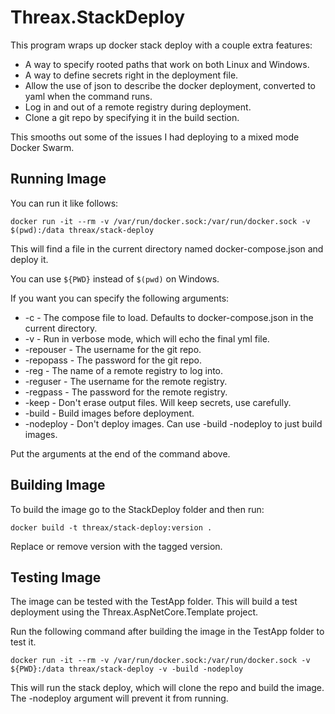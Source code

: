 ﻿# Threax.StackDeploy
This program wraps up docker stack deploy with a couple extra features:

* A way to specify rooted paths that work on both Linux and Windows.
* A way to define secrets right in the deployment file.
* Allow the use of json to describe the docker deployment, converted to yaml when the command runs.
* Log in and out of a remote registry during deployment.
* Clone a git repo by specifying it in the build section.

This smooths out some of the issues I had deploying to a mixed mode Docker Swarm.

## Running Image
You can run it like follows:
```
docker run -it --rm -v /var/run/docker.sock:/var/run/docker.sock -v $(pwd):/data threax/stack-deploy
```
This will find a file in the current directory named docker-compose.json and deploy it.

You can use `${PWD}` instead of `$(pwd)` on Windows.

If you want you can specify the following arguments:
* -c - The compose file to load. Defaults to docker-compose.json in the current directory.
* -v - Run in verbose mode, which will echo the final yml file.
* -repouser - The username for the git repo.
* -repopass - The password for the git repo.
* -reg - The name of a remote registry to log into.
* -reguser - The username for the remote registry.
* -regpass - The password for the remote registry.
* -keep - Don't erase output files. Will keep secrets, use carefully.
* -build - Build images before deployment.
* -nodeploy - Don't deploy images. Can use -build -nodeploy to just build images.

Put the arguments at the end of the command above.

## Building Image
To build the image go to the StackDeploy folder and then run:
```
docker build -t threax/stack-deploy:version .
```

Replace or remove version with the tagged version.

## Testing Image
The image can be tested with the TestApp folder. This will build a test deployment using the Threax.AspNetCore.Template project.

Run the following command after building the image in the TestApp folder to test it.
```
docker run -it --rm -v /var/run/docker.sock:/var/run/docker.sock -v ${PWD}:/data threax/stack-deploy -v -build -nodeploy
```
This will run the stack deploy, which will clone the repo and build the image. The -nodeploy argument will prevent it from running.